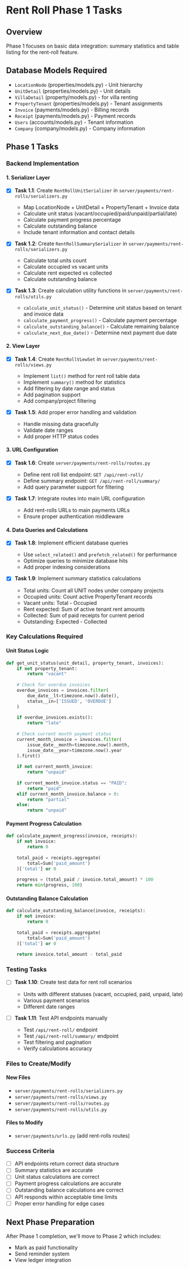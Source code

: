 # Rent Roll Phase 1 Tasks

## Overview
Phase 1 focuses on basic data integration: summary statistics and table listing for the rent-roll feature.

## Database Models Required
- `LocationNode` (properties/models.py) - Unit hierarchy
- `UnitDetail` (properties/models.py) - Unit details
- `VillaDetail` (property/models.py) - for villa renting
- `PropertyTenant` (properties/models.py) - Tenant assignments
- `Invoice` (payments/models.py) - Billing records
- `Receipt` (payments/models.py) - Payment records
- `Users` (accounts/models.py) - Tenant information
- `Company` (company/models.py) - Company information

## Phase 1 Tasks

### Backend Implementation

#### 1. Serializer Layer
- [x] **Task 1.1**: Create `RentRollUnitSerializer` in `server/payments/rent-rolls/serializers.py`
  - Map LocationNode + UnitDetail + PropertyTenant + Invoice data
  - Calculate unit status (vacant/occupied/paid/unpaid/partial/late)
  - Calculate payment progress percentage
  - Calculate outstanding balance
  - Include tenant information and contact details

- [x] **Task 1.2**: Create `RentRollSummarySerializer` in `server/payments/rent-rolls/serializers.py`
  - Calculate total units count
  - Calculate occupied vs vacant units
  - Calculate rent expected vs collected
  - Calculate outstanding balance

- [x] **Task 1.3**: Create calculation utility functions in `server/payments/rent-rolls/utils.py`
  - `calculate_unit_status()` - Determine unit status based on tenant and invoice data
  - `calculate_payment_progress()` - Calculate payment percentage
  - `calculate_outstanding_balance()` - Calculate remaining balance
  - `calculate_next_due_date()` - Determine next payment due date

#### 2. View Layer
- [x] **Task 1.4**: Create `RentRollViewSet` in `server/payments/rent-rolls/views.py`
  - Implement `list()` method for rent roll table data
  - Implement `summary()` method for statistics
  - Add filtering by date range and status
  - Add pagination support
  - Add company/project filtering

- [x] **Task 1.5**: Add proper error handling and validation
  - Handle missing data gracefully
  - Validate date ranges
  - Add proper HTTP status codes

#### 3. URL Configuration
- [x] **Task 1.6**: Create `server/payments/rent-rolls/routes.py`
  - Define rent roll list endpoint: `GET /api/rent-roll/`
  - Define summary endpoint: `GET /api/rent-roll/summary/`
  - Add query parameter support for filtering

- [x] **Task 1.7**: Integrate routes into main URL configuration
  - Add rent-rolls URLs to main payments URLs
  - Ensure proper authentication middleware

#### 4. Data Queries and Calculations
- [x] **Task 1.8**: Implement efficient database queries
  - Use `select_related()` and `prefetch_related()` for performance
  - Optimize queries to minimize database hits
  - Add proper indexing considerations

- [x] **Task 1.9**: Implement summary statistics calculations
  - Total units: Count all UNIT nodes under company projects
  - Occupied units: Count active PropertyTenant records
  - Vacant units: Total - Occupied
  - Rent expected: Sum of active tenant rent amounts
  - Collected: Sum of paid receipts for current period
  - Outstanding: Expected - Collected

### Key Calculations Required

#### Unit Status Logic
```python
def get_unit_status(unit_detail, property_tenant, invoices):
    if not property_tenant:
        return "vacant"
    
    # Check for overdue invoices
    overdue_invoices = invoices.filter(
        due_date__lt=timezone.now().date(),
        status__in=['ISSUED', 'OVERDUE']
    )
    
    if overdue_invoices.exists():
        return "late"
    
    # Check current month payment status
    current_month_invoice = invoices.filter(
        issue_date__month=timezone.now().month,
        issue_date__year=timezone.now().year
    ).first()
    
    if not current_month_invoice:
        return "unpaid"
    
    if current_month_invoice.status == "PAID":
        return "paid"
    elif current_month_invoice.balance > 0:
        return "partial"
    else:
        return "unpaid"
```

#### Payment Progress Calculation
```python
def calculate_payment_progress(invoice, receipts):
    if not invoice:
        return 0
    
    total_paid = receipts.aggregate(
        total=Sum('paid_amount')
    )['total'] or 0
    
    progress = (total_paid / invoice.total_amount) * 100
    return min(progress, 100)
```

#### Outstanding Balance Calculation
```python
def calculate_outstanding_balance(invoice, receipts):
    if not invoice:
        return 0
    
    total_paid = receipts.aggregate(
        total=Sum('paid_amount')
    )['total'] or 0
    
    return invoice.total_amount - total_paid
```

### Testing Tasks
- [ ] **Task 1.10**: Create test data for rent roll scenarios
  - Units with different statuses (vacant, occupied, paid, unpaid, late)
  - Various payment scenarios
  - Different date ranges

- [ ] **Task 1.11**: Test API endpoints manually
  - Test `/api/rent-roll/` endpoint
  - Test `/api/rent-roll/summary/` endpoint
  - Test filtering and pagination
  - Verify calculations accuracy

### Files to Create/Modify

#### New Files
- `server/payments/rent-rolls/serializers.py`
- `server/payments/rent-rolls/views.py`
- `server/payments/rent-rolls/routes.py`
- `server/payments/rent-rolls/utils.py`

#### Files to Modify
- `server/payments/urls.py` (add rent-rolls routes)

### Success Criteria
- [ ] API endpoints return correct data structure
- [ ] Summary statistics are accurate
- [ ] Unit status calculations are correct
- [ ] Payment progress calculations are accurate
- [ ] Outstanding balance calculations are correct
- [ ] API responds within acceptable time limits
- [ ] Proper error handling for edge cases

## Next Phase Preparation
After Phase 1 completion, we'll move to Phase 2 which includes:
- Mark as paid functionality
- Send reminder system
- View ledger integration 